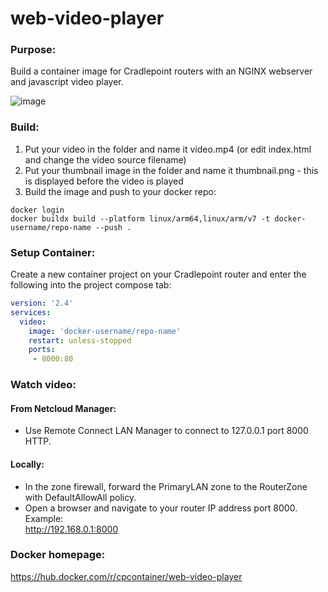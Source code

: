 # web-video-player

### Purpose:
Build a container image for Cradlepoint routers with an NGINX webserver and javascript video player.

![image](https://user-images.githubusercontent.com/7169690/221065573-005d6b62-7788-49ff-91b4-9ef174bae7fc.png)

### Build:
1. Put your video in the folder and name it video.mp4 (or edit index.html and change the video source filename)
2. Put your thumbnail image in the folder and name it thumbnail.png - this is displayed before the video is played
3. Build the image and push to your docker repo:  

```
docker login  
docker buildx build --platform linux/arm64,linux/arm/v7 -t docker-username/repo-name --push .  
```

### Setup Container:
Create a new container project on your Cradlepoint router and enter the following into the project compose tab:  

```yaml
version: '2.4'
services:
  video:
    image: 'docker-username/repo-name'
    restart: unless-stopped
    ports:
     - 8000:80
```

### Watch video:
#### From Netcloud Manager:
- Use Remote Connect LAN Manager to connect to 127.0.0.1 port 8000 HTTP.  

#### Locally:  
- In the zone firewall, forward the PrimaryLAN zone to the RouterZone with DefaultAllowAll policy.  
- Open a browser and navigate to your router IP address port 8000.  
Example:  
http://192.168.0.1:8000  

### Docker homepage:  
https://hub.docker.com/r/cpcontainer/web-video-player
